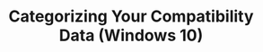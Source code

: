 ---
title: Categorizing Your Compatibility Data (Windows 10)
description: Steps to customize and filter your compatibility reports through categories and subcategories.
redirect_url: https://technet.microsoft.com/itpro/windows/deploy/manage-windows-upgrades-with-upgrade-analytics
---
